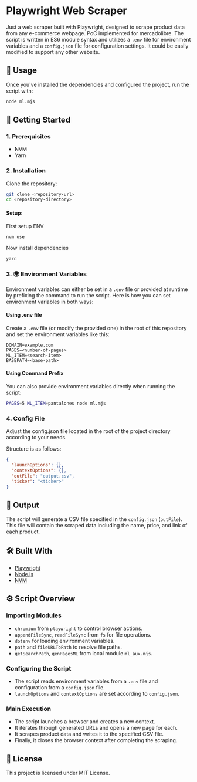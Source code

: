 # Playwright Web Scraper

Just a web scraper built with Playwright, designed to scrape product data from any e-commerce webpage.
PoC implemented for mercadolibre.
The script is written in ES6 module syntax and utilizes a `.env` file for environment variables and a `config.json` file for configuration settings.
It could be easily modified to support any other website.

## 🏃 Usage

Once you've installed the dependencies and configured the project, run the script with:

```sh
node ml.mjs
```

## 🚀 Getting Started

### 1. Prerequisites

- NVM
- Yarn

### 2. Installation

Clone the repository:

```sh
git clone <repository-url>
cd <repository-directory>
```

#### Setup:

First setup ENV

```sh
nvm use
```

Now install dependencies

```sh
yarn
```

### 3. 🌍 Environment Variables

Environment variables can either be set in a `.env` file or provided at runtime by prefixing the command to run the script. Here is how you can set environment variables in both ways:

#### Using .env file

Create a `.env` file (or modify the provided one) in the root of this repository and set the environment variables like this:

```env
DOMAIN=example.com
PAGES=<number-of-pages>
ML_ITEM=<search-item>
BASEPATH=<base-path>
```

#### Using Command Prefix

You can also provide environment variables directly when running the script:

```sh
PAGES=5 ML_ITEM=pantalones node ml.mjs
```

### 4. Config File

Adjust the config.json file located in the root of the project directory according to your needs.

Structure is as follows:

```json
{
  "launchOptions": {},
  "contextOptions": {},
  "outFile": "output.csv",
  "ticker": "<ticker>"
}
```

## 📂 Output

The script will generate a CSV file specified in the `config.json` (`outFile`). This file will contain the scraped data including the name, price, and link of each product.

## 🛠️ Built With

- [Playwright](https://playwright.dev/)
- [Node.js](https://nodejs.org/)
- [NVM](https://github.com/nvm-sh/nvm)

## ⚙️ Script Overview

### Importing Modules

- `chromium` from `playwright` to control browser actions.
- `appendFileSync`, `readFileSync` from `fs` for file operations.
- `dotenv` for loading environment variables.
- `path` and `fileURLToPath` to resolve file paths.
- `getSearchPath`, `genPagesML` from local module `ml_aux.mjs`.

### Configuring the Script

- The script reads environment variables from a `.env` file and configuration from a `config.json` file.
- `launchOptions` and `contextOptions` are set according to `config.json`.

### Main Execution

- The script launches a browser and creates a new context.
- It iterates through generated URLs and opens a new page for each.
- It scrapes product data and writes it to the specified CSV file.
- Finally, it closes the browser context after completing the scraping.

## 📜 License

This project is licensed under MIT License.
